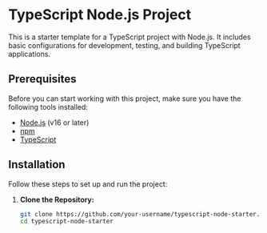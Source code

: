 # TypeScript Node.js Project

This is a starter template for a TypeScript project with Node.js. It includes basic configurations for development, testing, and building TypeScript applications.

## Prerequisites

Before you can start working with this project, make sure you have the following tools installed:

- [Node.js](https://nodejs.org/) (v16 or later)
- [npm](https://www.npmjs.com/)
- [TypeScript](https://www.typescriptlang.org/)

## Installation

Follow these steps to set up and run the project:

1. **Clone the Repository:**

   ```bash
   git clone https://github.com/your-username/typescript-node-starter.git
   cd typescript-node-starter
